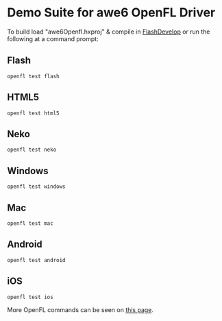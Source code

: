 # Demo Suite for awe6 OpenFL Driver #

To build load "awe6Openfl.hxproj" & compile in [FlashDevelop](http://flashdevelop.org) or run the following at a command prompt:

## Flash ##
```
openfl test flash
```

## HTML5 ##
```
openfl test html5
```

## Neko ##
```
openfl test neko
```

## Windows ##
```
openfl test windows
```

## Mac ##
```
openfl test mac
```

## Android ##
```
openfl test android
```

## iOS ##
```
openfl test ios
```

More OpenFL commands can be seen on [this page](http://www.openfl.org/documentation/command-line-tools/basic-commands/).